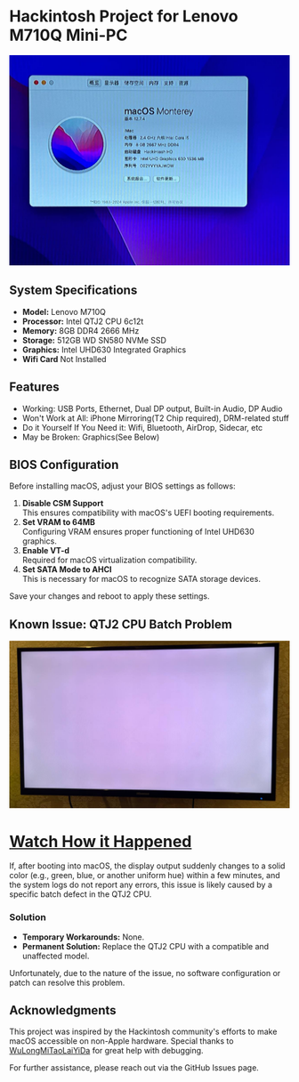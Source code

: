 
# Hackintosh Project for Lenovo M710Q Mini-PC

![1](img/os.jpg)

## System Specifications

- **Model:** Lenovo M710Q  
- **Processor:** Intel QTJ2 CPU 6c12t
- **Memory:** 8GB DDR4 2666 MHz  
- **Storage:** 512GB WD SN580 NVMe SSD  
- **Graphics:** Intel UHD630 Integrated Graphics 
- **Wifi Card** Not Installed 

## Features
- Working: USB Ports, Ethernet, Dual DP output, Built-in Audio, DP Audio
- Won't Work at All: iPhone Mirroring(T2 Chip required), DRM-related stuff
- Do it Yourself If You Need it: Wifi, Bluetooth, AirDrop, Sidecar, etc
- May be Broken: Graphics(See Below)


## BIOS Configuration

Before installing macOS, adjust your BIOS settings as follows:

1. **Disable CSM Support**  
   This ensures compatibility with macOS's UEFI booting requirements.
2. **Set VRAM to 64MB**  
   Configuring VRAM ensures proper functioning of Intel UHD630 graphics.
3. **Enable VT-d**  
   Required for macOS virtualization compatibility.
4. **Set SATA Mode to AHCI**  
   This is necessary for macOS to recognize SATA storage devices.

Save your changes and reboot to apply these settings.

## Known Issue: QTJ2 CPU Batch Problem
![2](img/bad-display.jpg)
# [Watch How it Happened](https://youtu.be/CKHQxTijZmY)
If, after booting into macOS, the display output suddenly changes to a solid color (e.g., green, blue, or another uniform hue) within a few minutes, and the system logs do not report any errors, this issue is likely caused by a specific batch defect in the QTJ2 CPU. 

### Solution

- **Temporary Workarounds:** None.
- **Permanent Solution:** Replace the QTJ2 CPU with a compatible and unaffected model.

Unfortunately, due to the nature of the issue, no software configuration or patch can resolve this problem.

## Acknowledgments

This project was inspired by the Hackintosh community's efforts to make macOS accessible on non-Apple hardware. Special thanks to [WuLongMiTaoLaiYiDa](https://github.com/WuLongMiTaoLaiYiDa) for great help with debugging.

For further assistance, please reach out via the GitHub Issues page.
